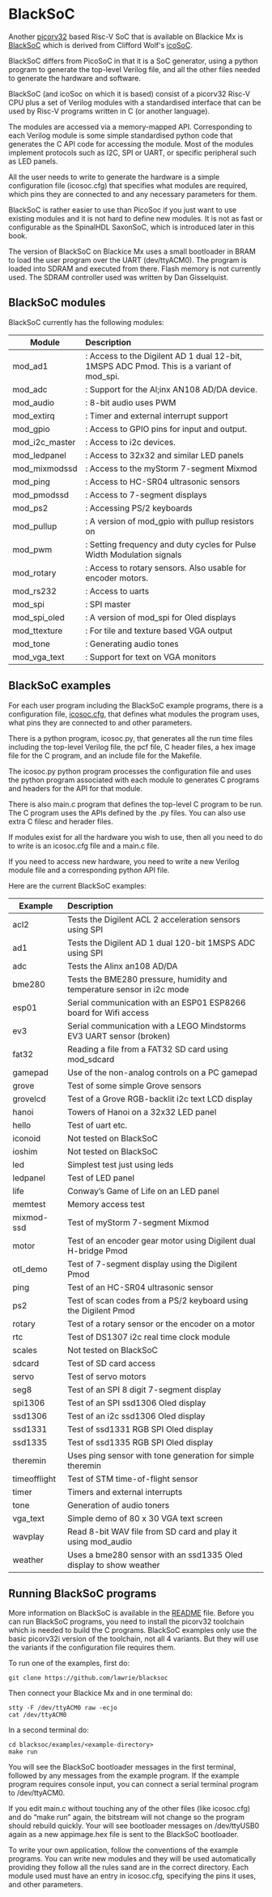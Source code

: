 # BlackSoC

Another [picorv32][] based Risc-V SoC that is available on Blackice Mx is [BlackSoC][] which is derived from Clifford Wolf's [icoSoC][].

BlackSoC differs from PicoSoC in that it is a SoC generator, using a python program to generate the top-level Verilog file, and all the other files needed to generate the hardware and software.

BlackSoC (and icoSoc on which it is based) consist of a picorv32 Risc-V CPU plus a set of Verilog modules with a standardised interface that can be used by Risc-V programs written in C (or another language).

The modules are accessed via a memory-mapped API. Corresponding to each Verilog module is some simple standardised python code that generates the C API code for accessing the module. Most of the modules implement protocols such as I2C, SPI or UART, or specific peripheral such as LED panels.

All the user needs to write to generate the hardware is a simple configuration file (icosoc.cfg) that specifies what modules are required, which pins they are connected to and any necessary parameters for them. 

BlackSoC is rather easier to use than PicoSoc if you just want to use existing modules and it is not hard to define new modules. It is not as fast or configurable as the SpinalHDL SaxonSoC, which is introduced later in this book.

The version of BlackSoC on Blackice Mx uses a small bootloader in BRAM to load the user program over the UART (dev/ttyACM0). The program is loaded into SDRAM and executed from there. Flash memory is not currently used. The SDRAM controller used was written by Dan Gisselquist.

[BlackSoC]:					https://github.com/lawrie/icotools/tree/master/icosoc
[icoSoC]:					https://github.com/cliffordwolf/icotools/tree/master/icosoc
[picorv32]:					https://github.com/cliffordwolf/picorv32

## BlackSoC modules

BlackSoC currently has the following modules:

| Module         | Description                                                                             |
| ------         |:-----------                                                                             |
| mod_ad1        |: Access to the Digilent AD 1 dual 12-bit, 1MSPS ADC Pmod. This is a variant of mod_spi. |
| mod_adc        |: Support for the Al;inx AN108 AD/DA device.                                             |
| mod_audio      |: 8-bit audio uses PWM                                                                   |
| mod_extirq     |: Timer and external interrupt support                                                   |
| mod_gpio       |: Access to GPIO pins for input and output.                                              |
| mod_i2c_master |: Access to i2c devices.                                                                 |
| mod_ledpanel   |: Access to 32x32 and similar LED panels                                                 |
| mod_mixmodssd  |: Access to the myStorm 7-segment Mixmod                                                 |
| mod_ping       |: Access to HC-SR04 ultrasonic sensors                                                   |
| mod_pmodssd    |: Access to 7-segment displays                                                           |
| mod_ps2        |: Accessing PS/2 keyboards                                                               |
| mod_pullup     |: A version of mod_gpio with pullup resistors on                                         |
| mod_pwm        |: Setting frequency and duty cycles for Pulse Width Modulation signals                   |
| mod_rotary     |: Access to rotary sensors. Also usable for encoder motors.                              |
| mod_rs232      |: Access to uarts                                                                        |
| mod_spi        |: SPI master                                                                             |
| mod_spi_oled   |: A version of mod_spi for Oled displays                                                 |
| mod_ttexture   |: For tile and texture based VGA output                                                  |
| mod_tone       |: Generating audio tones                                                                 |
| mod_vga_text   |: Support for text on VGA monitors                                                       |

## BlackSoC examples

For each user program including the BlackSoC example programs, there is a configuration file, [icosoc.cfg][], that defines what modules the program uses, what pins they are connected to and other parameters.

There is a python program, icosoc.py, that generates all the run time files including the top-level Verilog file, the pcf file, C header files, a hex image file for the C program, and an include file for the Makefile.

The icosoc.py python program processes the configuration file and uses the python program associated with each module to generates C programs and headers for the API for that module.

There is also main.c program that defines the top-level C program to be run. The C program uses the APIs defined by the <module>.py files. You can also use extra C filesc and herader files.

If modules exist for all the hardware you wish to use, then all you need to do to write is an icosoc.cfg file and a main.c file.

If you need to access new hardware, you need to write a new Verilog module file and a corresponding python API file.

[icosoc.cfg]:				https://github.com/lawrie/icotools/blob/master/icosoc/examples/grove/icosoc.cfg

Here are the current BlackSoC examples:

| Example      | Description |
| -------      |:----------- |
| acl2         | Tests the Digilent ACL 2 acceleration sensors using SPI
| ad1          | Tests the Digilent AD 1 dual 120-bit 1MSPS ADC using SPI
| adc          | Tests the Alinx an108 AD/DA
| bme280       | Tests the BME280 pressure, humidity and temperature sensor in i2c mode
| esp01        | Serial communication with an ESP01 ESP8266 board for Wifi access
| ev3          | Serial communication with a LEGO Mindstorms EV3 UART sensor (broken)
| fat32        | Reading a file from a FAT32 SD card using mod_sdcard
| gamepad      | Use of the non-analog controls on a PC gamepad
| grove        | Test of some simple Grove sensors
| grovelcd     | Test of a Grove RGB-backlit i2c text LCD display
| hanoi        | Towers of Hanoi on a 32x32 LED panel
| hello        | Test of uart etc.
| iconoid      | Not tested on BlackSoC
| ioshim       | Not tested on BlackSoC
| led          | Simplest test just using leds
| ledpanel     | Test of LED panel
| life         | Conway’s Game of Life on an LED panel
| memtest      | Memory access test
| mixmod-ssd   | Test of myStorm 7-segment Mixmod
| motor        | Test of an encoder gear motor using Digilent dual H-bridge Pmod
| otl_demo     | Test of 7-segment display using the Digilent Pmod
| ping         | Test of an HC-SR04 ultrasonic sensor
| ps2          | Test of scan codes from a PS/2 keyboard using the Digilent Pmod
| rotary       | Test of a rotary sensor or the encoder on a motor
| rtc          | Test of DS1307 i2c real time clock module
| scales       | Not tested on BlackSoC
| sdcard       | Test of SD card access
| servo        | Test of servo motors
| seg8         | Test of an SPI 8 digit 7-segment display
| spi1306      | Test of an SPI ssd1306 Oled display
| ssd1306      | Test of an i2c ssd1306 Oled display
| ssd1331      | Test of ssd1331 RGB SPI Oled display
| ssd1335      | Test of ssd1335 RGB SPI Oled display
| theremin     | Uses ping sensor with tone generation for simple theremin
| timeofflight | Test of STM time-of-flight sensor
| timer        | Timers and external interrupts
| tone         | Generation of audio toners
| vga_text     | Simple demo of 80 x 30 VGA text screen
| wavplay      | Read 8-bit WAV file from SD card and play it using mod_audio
| weather      | Uses a bme280 sensor with an ssd1335 Oled display to show weather

## Running BlackSoC programs

More information on BlackSoC is available in the [README][] file. Before you can run BlackSoC programs, you need to install the picorv32 toolchain which is needed to build the C programs. BlackSoC examples only use the basic picorv32i version of the toolchain, not all 4 variants. But they will use the variants if the configuration file requires them.

[README]:					https://github.com/lawrie/blacksoc/blob/master/README

To run one of the examples, first do:

	git clone https://github.com/lawrie/blacksoc

Then connect your Blackice Mx and in one terminal do:

	stty -F /dev/ttyACM0 raw -ecjo
	cat /dev/ttyACM0

In a second terminal do:

	cd blacksoc/examples/<example-directory>
	make run

You will see the BlackSoC bootloader messages in the first terminal, followed by any messages from the example program. If the example program requires console input, you can connect a serial terminal program to /dev/ttyACM0.

If you edit main.c without touching any of the other files (like icosoc.cfg) and do “make run” again, the bitstream will not change so the program should rebuild quickly. Your will see bootloader messages on /dev/ttyUSB0 again as a new appimage.hex file is sent to the BlackSoC bootloader.

To write your own application, follow the conventions of the example programs. You can write new modules and they will be used automatically providing they follow all the rules sand are in the correct directory. Each module used must have an entry in icosoc.cfg, specifying the pins it uses, and other parameters.
